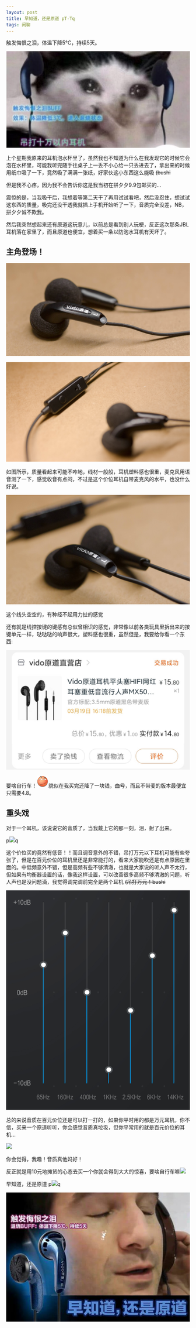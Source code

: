 ```yaml
---
layout: post
title: 早知道，还是原道 pT-Tq
tags: 闲聊
---
```


触发悔恨之泪，体温下降5°C，持续5天。

![qaq](/usrimg/2023-3-28-yuandao-2.png)

上个星期我原来的耳机泡水杯里了，虽然我也不知道为什么在我发现它的时候它会泡在水杯里，可能我听完随手往桌子上一丢不小心给一只丢进去了，拿出来的时候用纸巾吸了一下，竟然吸了满满一张纸，好家伙这小东西这么能吸 ~~(bushi~~

但是我不心疼，因为我不会告诉你这是我当初在拼夕夕9.9包邮买的...

震惊的是，当我吸干后，我想着等第二天干了再用试试看吧，然后没忍住，想试试这东西的质量，吸完还没干透我就插上手机开始听了一下，音质完全没差，NB，拼夕夕诚不欺我。

然后我突然想起来还有原道这玩意儿，以前总是看到别人玩梗，反正这次那条JBL耳机落在家里了，而且原道也便宜，想着买一条以防泡水耳机有天坏了。

## 主角登场！

![](/usrimg/2023-3-28-yuandao-1.png)

![](/usrimg/2023-3-28-yuandao-3.png)

如图所示，质量看起来可能不咋地，线材一般般，耳机塑料感也很重，麦克风用语音测了一下，感觉收音有点闷，不过是这个价位耳机自带麦克风的水平，也没什么好说。

![](/usrimg/2023-3-28-yuandao-5.png)

这个线头空空的，有种经不起用力扯的感觉

还有就是线控按键的键感有总似曾相识的感觉，非常像以前各类玩具里拆出来的按键单元一样，哒哒哒的响声很大，塑料感也很重，虽然但是，我要给你看一个东西:

![](/usrimg/2023-3-28-yuandao-4.png)

要啥自行车！![](/exp/new/pp-8.png)貌似在我买完还降了一块钱，~~血亏~~，而且不带麦的版本最便宜只需要4.8。

## 重头戏

对于一个耳机，该说说它的音质了，当我戴上它的那一刻，泪，射了出来。

p![](/exp/pp-3.png)q

这个价位买的竟然有低音！！而且调音意外的不错，吊打万元以下耳机可能有些夸张了，但是在百元价位的耳机里还是非常能打的，看来大家能吹还是有点原因在里面的。中低频意外不错，但是高频有些不够清澈，也就是大家说的听人声不太行，但如果有均衡器设置的话，像我这样设置，可以改善很多高频不够清澈的问题，听人声也是没问题滴，我觉得调完调前完全是两个耳机 ~~(吊打万元！bushi~~

![](/usrimg/2023-3-28-yuandao-6.png)

总的来说音质在百元价位还是可以打一打的，如果你平时用的都是万元耳机，你不信，买来一个原道听听，你会感觉音质真垃圾，但你平常用的就是百元价位的耳机...

![](/usrimg/2023-3-28-yuandao-7.png)

你会觉得，我趣！音质真他妈好！

反正就是用10元地摊货的心态去买一个你就会得到大大的惊喜，要啥自行车嘛![](/exp/pp-8.png)

早知道，还是原道  p![](/exp/cry.gif)q

![](/usrimg/2023-3-28-yuandao-8.png)
